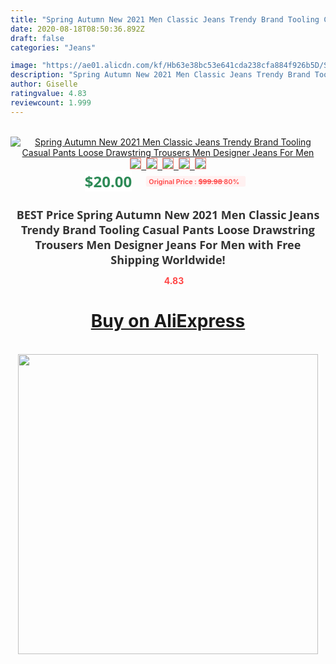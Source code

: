 ```yaml
---
title: "Spring Autumn New 2021 Men Classic Jeans Trendy Brand Tooling Casual Pants Loose Drawstring Trousers Men Designer Jeans For Men"
date: 2020-08-18T08:50:36.892Z
draft: false
categories: "Jeans"

image: "https://ae01.alicdn.com/kf/Hb63e38bc53e641cda238cfa884f926b5D/Spring-Autumn-New-2021-Men-Classic-Jeans-Trendy-Brand-Tooling-Casual-Pants-Loose-Drawstring-Trousers-Men.jpg"
description: "Spring Autumn New 2021 Men Classic Jeans Trendy Brand Tooling Casual Pants Loose Drawstring Trousers Men Designer Jeans For Men"
author: Giselle
ratingvalue: 4.83
reviewcount: 1.999
---
```

<br>
<div style="text-align: center;">
<a href="https://s.click.aliexpress.com/e/_9HexW5" target="_blank" rel="nofollow noopener noreferrer"><img alt="Spring Autumn New 2021 Men Classic Jeans Trendy Brand Tooling Casual Pants Loose Drawstring Trousers Men Designer Jeans For Men" class="magnifier-image" src="https://ae01.alicdn.com/kf/Hb63e38bc53e641cda238cfa884f926b5D/Spring-Autumn-New-2021-Men-Classic-Jeans-Trendy-Brand-Tooling-Casual-Pants-Loose-Drawstring-Trousers-Men.jpg_640x640.jpg">
<br>
<img style="border:1px solid salmon" src="https://ae01.alicdn.com/kf/Hb63e38bc53e641cda238cfa884f926b5D/Spring-Autumn-New-2021-Men-Classic-Jeans-Trendy-Brand-Tooling-Casual-Pants-Loose-Drawstring-Trousers-Men.jpg_120x120.jpg">&nbsp;&nbsp;<img style="border:1px solid salmon" src="https://ae01.alicdn.com/kf/Haa5027a983dc448a8a086ce5638105ffw/Spring-Autumn-New-2021-Men-Classic-Jeans-Trendy-Brand-Tooling-Casual-Pants-Loose-Drawstring-Trousers-Men.jpg_120x120.jpg">&nbsp;&nbsp;<img style="border:1px solid salmon" src="https://ae01.alicdn.com/kf/Ha371a0b261ad47fdb76c1630863ff2aet/Spring-Autumn-New-2021-Men-Classic-Jeans-Trendy-Brand-Tooling-Casual-Pants-Loose-Drawstring-Trousers-Men.jpg_120x120.jpg">&nbsp;&nbsp;<img style="border:1px solid salmon" src="https://ae01.alicdn.com/kf/H824577e4c5dd4418925f494b0f9438d9n/Spring-Autumn-New-2021-Men-Classic-Jeans-Trendy-Brand-Tooling-Casual-Pants-Loose-Drawstring-Trousers-Men.jpg_120x120.jpg">&nbsp;&nbsp;<img style="border:1px solid salmon" src="https://ae01.alicdn.com/kf/Hd1035025f04541f49cb5bb6262616284E/Spring-Autumn-New-2021-Men-Classic-Jeans-Trendy-Brand-Tooling-Casual-Pants-Loose-Drawstring-Trousers-Men.jpg_120x120.jpg"></a></div><br0>
<div style="text-align: center;"><span style="background-color: white; border: 0px; box-sizing: border-box; color: seagreen; display: inline-block; font-family: &quot;open sans&quot; , &quot;arial&quot; , &quot;helvetica&quot; , sans-serif , &quot;heiti&quot;; font-size: 24px; font-stretch: inherit; font-weight: 700; line-height: inherit; margin: 0px 10px 0px 0px; padding: 0px; vertical-align: middle;">$20.00 </span>
<span style="background: rgb(255 , 241 , 241); border-radius: 3px; border: 0px; box-sizing: border-box; color: #ff4747; display: inline-block; font-family: inherit; font-size: 12px; font-stretch: inherit; font-style: inherit; font-variant: inherit; font-weight: 600; line-height: inherit; margin: 0px; padding: 2px 5px; transform: scale(0.9); vertical-align: middle;">Original Price : <b style="text-decoration: line-through;">$99.98 </b> 80%&nbsp;&nbsp;</span></div>
<h1 style="color: #333333; display: inline-block; font-family: &quot;open sans&quot; , &quot;arial&quot; , &quot;helvetica&quot; , sans-serif , &quot;heiti&quot;; font-size: 18px; font-stretch: inherit; font-weight: 700; text-align: center;">BEST Price Spring Autumn New 2021 Men Classic Jeans Trendy Brand Tooling Casual Pants Loose Drawstring Trousers Men Designer Jeans For Men with Free Shipping Worldwide!</h1>
<div style="color: #ff4747; text-align: center;">
<img src="https://4.bp.blogspot.com/-M0ZcTcb-5uY/XleCXlxnR4I/AAAAAAAAAEc/OrjgMkXV1oMQFaCRZj5HQwOCBcu3w1FegCPcBGAYYCw/s1600/star.png" style="height: 15px;">&nbsp;<b>4.83</b></div>
<div class="button_cont" align="center"><a class="buynow_a" href="https://s.click.aliexpress.com/e/_9HexW5" target="_blank" rel="nofollow noopener noreferrer"><H1>Buy on AliExpress</H1></a></div><br>
<div class="separator" style="clear: both; text-align: center;">
<img src="https://lh3.googleusercontent.com/-pTy5HemUv9M/XlePHvY0dAI/AAAAAAAAAE4/0nX5iRUoIWY8eMW9Dpxeirr157OZliDIgCLcBGAsYHQ/s1600/badge.gif" width="480">
</div>
